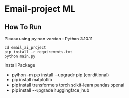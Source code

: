 # Email-project ML

## How To Run

Please using python version : Python 3.10.11

```
cd email_ai_project
pip install -r requirements.txt
python main.py
```

Install Package 
- python -m pip install --upgrade pip (conditional)
- pip install matplotlib
- pip install transformers torch scikit-learn pandas openai
- pip install --upgrade huggingface_hub
